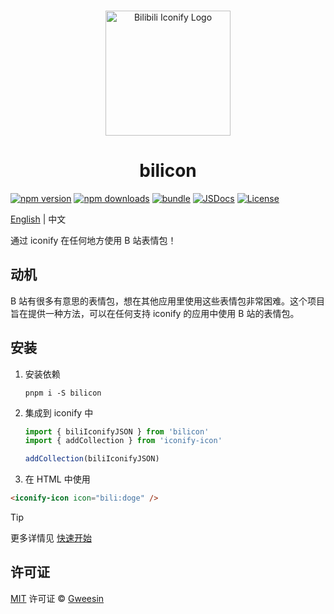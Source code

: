 <br />

<p align="center"><a href="https://bilicon.netlify.app/" target="_blank" rel="noopener noreferrer"><img width="200" src="https://bilicon.netlify.app/images/logo.png" alt="Bilibili Iconify Logo"></a></p>

<h1 align="center">bilicon</h1>

[![npm version][npm-version-src]][npm-version-href]
[![npm downloads][npm-downloads-src]][npm-downloads-href]
[![bundle][bundle-src]][bundle-href]
[![JSDocs][jsdocs-src]][jsdocs-href]
[![License][license-src]][license-href]

[English](./README.md) | 中文

通过 iconify 在任何地方使用 B 站表情包！

## 动机

B 站有很多有意思的表情包，想在其他应用里使用这些表情包非常困难。这个项目旨在提供一种方法，可以在任何支持 iconify 的应用中使用 B 站的表情包。

## 安装

1. 安装依赖

    ```shell
    pnpm i -S bilicon
    ```

2. 集成到 iconify 中

    ```js
    import { biliIconifyJSON } from 'bilicon'
    import { addCollection } from 'iconify-icon'

    addCollection(biliIconifyJSON)
    ```

3. 在 HTML 中使用

```html
<iconify-icon icon="bili:doge" />
```

> [!TIP]
> 更多详情见 [快速开始](https://bilicon.netlify.app/guide/getting-started.html)

## 许可证

[MIT](./LICENSE) 许可证 © [Gweesin](https://github.com/gweesin)

<!-- Badges -->

[npm-version-src]: https://img.shields.io/npm/v/bilicon?style=flat&colorA=080f12&colorB=1fa669
[npm-version-href]: https://npmjs.com/package/bilicon
[npm-downloads-src]: https://img.shields.io/npm/dm/bilicon?style=flat&colorA=080f12&colorB=1fa669
[npm-downloads-href]: https://npmjs.com/package/bilicon
[bundle-src]: https://img.shields.io/bundlephobia/minzip/bilicon?style=flat&colorA=080f12&colorB=1fa669&label=minzip
[bundle-href]: https://bundlephobia.com/result?p=bilicon
[license-src]: https://img.shields.io/github/license/gweesin/bilicon.svg?style=flat&colorA=080f12&colorB=1fa669
[license-href]: https://github.com/gweesin/bilicon/blob/main/LICENSE
[jsdocs-src]: https://img.shields.io/badge/jsdocs-reference-080f12?style=flat&colorA=080f12&colorB=1fa669
[jsdocs-href]: https://www.jsdocs.io/package/bilicon

